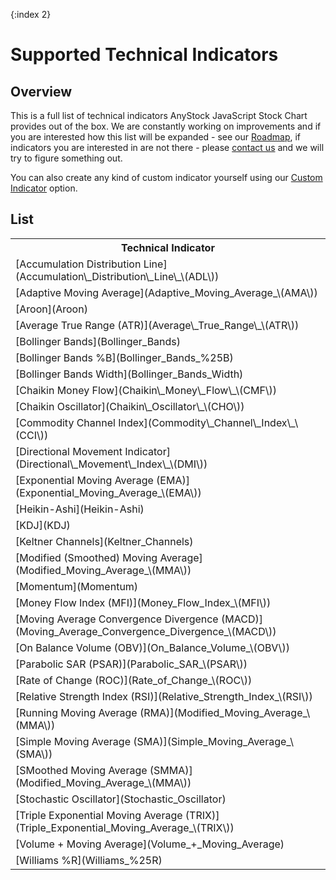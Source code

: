 {:index 2}
# Supported Technical Indicators

## Overview

This is a full list of technical indicators AnyStock JavaScript Stock Chart provides out of the box. We are constantly working on improvements and if you are interested how this list will be expanded - see our [Roadmap](https://www.anychart.com/products/anystock/roadmap/), if indicators you are interested in are not there - please [contact us](https://www.anychart.com/support/) and we will try to figure something out.

You can also create any kind of custom indicator yourself using our [Custom Indicator](Custom_Indicators) option.

## List

<table>
	<tbody>
		<tr>
			<th>Technical Indicator</th>
		</tr>
		<tr>
			<td>[Accumulation Distribution Line](Accumulation\_Distribution\_Line\_\(ADL\))</td>
		</tr>
		<tr>
			<td>[Adaptive Moving Average](Adaptive_Moving_Average_\(AMA\))</td>
		</tr>
		<tr>
			<td>[Aroon](Aroon)</td>
		</tr>
		<tr>
			<td>[Average True Range (ATR)](Average\_True_Range\_\(ATR\))
		</tr>
		<tr>
			<td>[Bollinger Bands](Bollinger_Bands)</td>
		</tr>
		<tr>
			<td>[Bollinger Bands %B](Bollinger_Bands_%25B)</td>
		</tr>
		<tr>
			<td>[Bollinger Bands Width](Bollinger_Bands_Width)</td>
		</tr>
		<tr>
			<td>[Chaikin Money Flow](Chaikin\_Money\_Flow\_\(CMF\))</td>
		</tr>
		<tr>
			<td>[Chaikin Oscillator](Chaikin\_Oscillator\_\(CHO\))</td>
		</tr>
		<tr>
			<td>[Commodity Channel Index](Commodity\_Channel\_Index\_\(CCI\))</td>
		</tr>
		<tr>
			<td>[Directional Movement Indicator](Directional\_Movement\_Index\_\(DMI\))</td>
		</tr>
		<tr>
			<td>[Exponential Moving Average (EMA)](Exponential_Moving_Average_\(EMA\))</td>
		</tr>
		<tr>
			<td>[Heikin-Ashi](Heikin-Ashi)</td>
		</tr>
		<tr>
			<td>[KDJ](KDJ)</td>
		</tr>
		<tr>
			<td>[Keltner Channels](Keltner_Channels)</td>
		</tr>
		<tr>
			<td>[Modified (Smoothed) Moving Average](Modified_Moving_Average_\(MMA\))</td>
		</tr>
		<tr>
			<td>[Momentum](Momentum)</td>
		</tr>
		<tr>
			<td>[Money Flow Index (MFI)](Money_Flow_Index_\(MFI\))</td>
		</tr>
		<tr>
			<td>[Moving Average Convergence Divergence (MACD)](Moving_Average_Convergence_Divergence_\(MACD\))</td>
		</tr>		
		<tr>
			<td>[On Balance Volume (OBV)](On_Balance_Volume_\(OBV\))</td>
		</tr>
		<tr>
			<td>[Parabolic SAR (PSAR)](Parabolic_SAR_\(PSAR\))</td>
		</tr>		
		<tr>
			<td>[Rate of Change (ROC)](Rate_of_Change_\(ROC\))</td>
		</tr>
		<tr>
			<td>[Relative Strength Index (RSI)](Relative_Strength_Index_\(RSI\))</td>
		</tr>
		<tr>
			<td>[Running Moving Average (RMA)](Modified_Moving_Average_\(MMA\))</td>
		</tr>		
		<tr>
			<td>[Simple Moving Average (SMA)](Simple_Moving_Average_\(SMA\))</td>
		</tr>	
		<tr>
			<td>[SMoothed Moving Average (SMMA)](Modified_Moving_Average_\(MMA\))</td>
		</tr>
		<tr>
			<td>[Stochastic Oscillator](Stochastic_Oscillator)</td>
		</tr>
		<tr>
			<td>[Triple Exponential Moving Average (TRIX)](Triple_Exponential_Moving_Average_\(TRIX\))</td>
		</tr>
		<tr>
			<td>[Volume + Moving Average](Volume_+_Moving_Average)</td>
		</tr>
		<tr>
			<td>[Williams %R](Williams_%25R)</td>
		</tr>
	</tbody>
</table>
